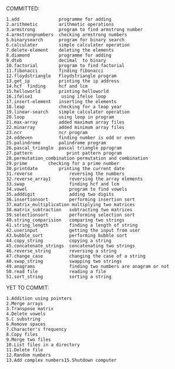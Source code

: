 

COMMITTED:

 
	1.add			    programme for adding 
	2.arithmetic		arithmetic operations
	3.armstrong		    program to find armstrong number 
	4.armstrongnumbers 	checking armstrong numbers 
	5.binarysearch 		program for binary search 
	6.calculater 		simple calculater operation 
	7.delete-element 	deleting the elements 
	8.diamond		    programme for adding 
	9.dtob			    decimal	 to binary 
	10.factorial 		program to find factorial 
	11.fibonacci 		finding fibonacci 
	12.floydstriangle 	Floydstriangle program 
	13.get_ip 		    printing the ip address 
	14.hcf 	finding 	hcf and lcm 
	15.helloworld       printing helloworld 
	16.ifelse1           using ifelse loop
	17.insert-element 	inserting the elements 
	18.leap             checking for a leap year
	19.linear-search 	simple calculater operation
	20.loop             using loop in program
	21.max-array 		added maximum array files 
	22.minarray 		added minimum array files 
	23.ncr 			    ncr program 
	24.oddeven          finding number is odd or even 
	25.palindrome 		palindrome program 
	26.pascal_triangle 	pascal triangle pprogram 
	27.pattern 		       print pattern program 
	28.permutation_combination permutation and combination 
	29.prime        checking for a prime number 
	30.printdate 		printing the current date 
	31.reverse 		        reversing the numbers 
	32.reverse_array1       reversing the array elements 
	33.swap 		        finding hcf and lcm 
	34.vowel                program to find vowels 
	35.adddigit             adding two digits
	36.insertionsort        performing insertion sort
	37.matrix_multiplication multiplying two matrices
	38.matrix_subtraction   subtracting two matrices
	39.selectionsort        performing selection sort
	40.string_comparision   comparing two strings
	41.string_length        finding a length of string
	42.userinput            getting the input from user
	43.bubble_sort          performing bubble sort
	44.copy_string          copying a string
	45.concatenate_strings  concatenating two strings
	46.reverse_string       reversing a string
	47.change_case          changing the case of a string
	48.swap_string          swapping two strings
	49.anagrams             finding two numbers are anagram or not
	50.read file            reading a file
	51.sort_string          sorting a string

YET TO COMMIT:

	1.Addition using pointers
	2.Merge arrays
	3.Transpose matrix
	4.Delete vowels
	5.C substring
	6.Remove spaces
	7.Character's frequency
	8.Copy files	
	9.Merge two files
	10.List files in a directory
	11.Delete file
	12.Random numbers
	13.Add complex numbers15.Shutdown computer

